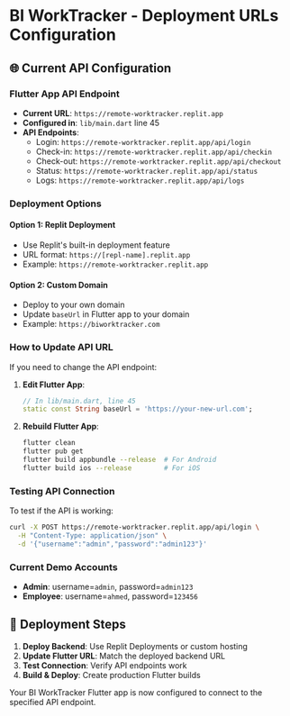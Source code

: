 # BI WorkTracker - Deployment URLs Configuration

## 🌐 **Current API Configuration**

### **Flutter App API Endpoint**
- **Current URL**: `https://remote-worktracker.replit.app`
- **Configured in**: `lib/main.dart` line 45
- **API Endpoints**:
  - Login: `https://remote-worktracker.replit.app/api/login`
  - Check-in: `https://remote-worktracker.replit.app/api/checkin`
  - Check-out: `https://remote-worktracker.replit.app/api/checkout`
  - Status: `https://remote-worktracker.replit.app/api/status`
  - Logs: `https://remote-worktracker.replit.app/api/logs`

### **Deployment Options**

#### **Option 1: Replit Deployment**
- Use Replit's built-in deployment feature
- URL format: `https://[repl-name].replit.app`
- Example: `https://remote-worktracker.replit.app`

#### **Option 2: Custom Domain**
- Deploy to your own domain
- Update `baseUrl` in Flutter app to your domain
- Example: `https://biworktracker.com`

### **How to Update API URL**

If you need to change the API endpoint:

1. **Edit Flutter App**:
   ```dart
   // In lib/main.dart, line 45
   static const String baseUrl = 'https://your-new-url.com';
   ```

2. **Rebuild Flutter App**:
   ```bash
   flutter clean
   flutter pub get
   flutter build appbundle --release  # For Android
   flutter build ios --release        # For iOS
   ```

### **Testing API Connection**

To test if the API is working:
```bash
curl -X POST https://remote-worktracker.replit.app/api/login \
  -H "Content-Type: application/json" \
  -d '{"username":"admin","password":"admin123"}'
```

### **Current Demo Accounts**
- **Admin**: username=`admin`, password=`admin123`
- **Employee**: username=`ahmed`, password=`123456`

## 🚀 **Deployment Steps**

1. **Deploy Backend**: Use Replit Deployments or custom hosting
2. **Update Flutter URL**: Match the deployed backend URL
3. **Test Connection**: Verify API endpoints work
4. **Build & Deploy**: Create production Flutter builds

Your BI WorkTracker Flutter app is now configured to connect to the specified API endpoint.